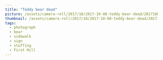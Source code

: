 ```yaml
---
title: "Teddy bear dead"
picture: /assets/camera-roll/2017/10/2017-10-08-teddy-bear-dead/20171008_050600397_iOS.jpg
thumbnail: /assets/camera-roll/2017/10/2017-10-08-teddy-bear-dead/20171008_050600397_iOS-thumbnail.jpg
tags:
  - photograph
  - bear
  - sidewalk
  - sign
  - stuffing
  - First Hill
---
```

